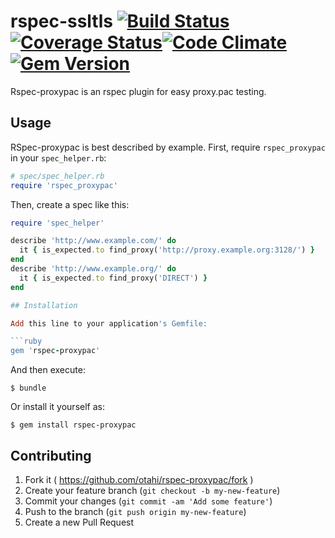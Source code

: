 # rspec-ssltls [![Build Status](https://travis-ci.org/otahi/rspec-proxypac.png?branch=master)](https://travis-ci.org/otahi/rspec-proxypac)[![Coverage Status](https://coveralls.io/repos/otahi/rspec-proxypac/badge.png?branch=master)](https://coveralls.io/r/otahi/rspec-proxypac?branch=master)[![Code Climate](https://codeclimate.com/github/otahi/rspec-proxypac.png)](https://codeclimate.com/github/otahi/rspec-proxypac)[![Gem Version](https://badge.fury.io/rb/rspec-proxypac.png)](http://badge.fury.io/rb/rspec-proxypac)


Rspec-proxypac is an rspec plugin for easy proxy.pac testing.

## Usage

RSpec-proxypac is best described by example. First, require `rspec_proxypac` in your `spec_helper.rb`:

```ruby
# spec/spec_helper.rb
require 'rspec_proxypac'
```

Then, create a spec like this:

```ruby
require 'spec_helper'

describe 'http://www.example.com/' do
  it { is_expected.to find_proxy('http://proxy.example.org:3128/') }
end
describe 'http://www.example.org/' do
  it { is_expected.to find_proxy('DIRECT') }
end

## Installation

Add this line to your application's Gemfile:

```ruby
gem 'rspec-proxypac'
```

And then execute:

    $ bundle

Or install it yourself as:

    $ gem install rspec-proxypac

## Contributing

1. Fork it ( https://github.com/otahi/rspec-proxypac/fork )
2. Create your feature branch (`git checkout -b my-new-feature`)
3. Commit your changes (`git commit -am 'Add some feature'`)
4. Push to the branch (`git push origin my-new-feature`)
5. Create a new Pull Request
